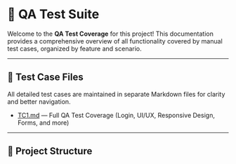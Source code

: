 # 🧪 QA Test Suite

Welcome to the **QA Test Coverage** for this project! This documentation provides a comprehensive overview of all functionality covered by manual test cases, organized by feature and scenario.

---

## 📂 Test Case Files

All detailed test cases are maintained in separate Markdown files for clarity and better navigation.

- [TC1.md](./TC1.md) — Full QA Test Coverage (Login, UI/UX, Responsive Design, Forms, and more)

---

## 🧠 Project Structure

